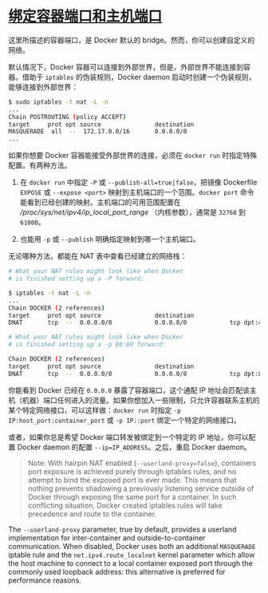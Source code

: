 # [绑定容器端口和主机端口](https://docs.docker.com/v1.9/engine/userguide/networking/default_network/binding/)

这里所描述的容器端口，是 Docker 默认的 bridge。然而，你可以创建自定义的网络。

默认情况下，Docker 容器可以连接到外部世界，但是，外部世界不能连接到容器。借助于 `iptables` 的伪装规则，Docker daemon 启动时创建一个伪装规则，能够连接到外部世界：

```sh
$ sudo iptables -t nat -L -n
...
Chain POSTROUTING (policy ACCEPT)
target     prot opt source               destination
MASQUERADE  all  --  172.17.0.0/16       0.0.0.0/0
...
```

如果你想要 Docker 容器能接受外部世界的连接，必须在 `docker run` 时指定特殊配置。有两种方法。

1. 在 `docker run` 中指定 `-P` 或 `--publish-all=true|false`，把镜像 Dockerfile `EXPOSE` 或 `--expose <port>` 映射到主机端口的一个范围。`docker port` 命令能看到已经创建的映射。主机端口的可用范围配置在 */proc/sys/net/ipv4/ip_local_port_range* （内核参数），通常是 `32768` 到 `61000`。

2. 也能用 `-p` 或 `--publish` 明确指定映射到哪一个主机端口。
 
无论哪种方法，都能在 NAT 表中查看已经建立的网络栈：

```sh
# What your NAT rules might look like when Docker
# is finished setting up a -P forward:

$ iptables -t nat -L -n
...
Chain DOCKER (2 references)
target     prot opt source               destination
DNAT       tcp  --  0.0.0.0/0            0.0.0.0/0            tcp dpt:49153 to:172.17.0.2:80

# What your NAT rules might look like when Docker
# is finished setting up a -p 80:80 forward:

Chain DOCKER (2 references)
target     prot opt source               destination
DNAT       tcp  --  0.0.0.0/0            0.0.0.0/0            tcp dpt:80 to:172.17.0.2:80
```

你能看到 Docker 已经在 `0.0.0.0` 暴露了容器端口，这个通配 IP 地址会匹配该主机（机器）端口任何进入的流量。如果你想加入一些限制，只允许容器联系主机的某个特定网络接口，可以这样做：`docker run` 时指定 `-p IP:host_port:container_port` 或 `-p IP::port` 绑定一个特定的网络接口。

或者，如果你总是希望 Docker 端口转发被绑定到一个特定的 IP 地址，你可以配置 Docker daemon 的配置 `--ip=IP_ADDRESS`。之后，重启 Docker daemon。

> Note: With hairpin NAT enabled (`--userland-proxy=false`), containers port exposure is achieved purely through iptables rules, and no attempt to bind the exposed port is ever made. This means that nothing prevents shadowing a previously listening service outside of Docker through exposing the same port for a container. In such conflicting situation, Docker created iptables rules will take precedence and route to the container.

The `--userland-proxy` parameter, true by default, provides a userland implementation for inter-container and outside-to-container communication. When disabled, Docker uses both an additional `MASQUERADE` iptable rule and the `net.ipv4.route_localnet` kernel parameter which allow the host machine to connect to a local container exposed port through the commonly used loopback address: this alternative is preferred for performance reasons.